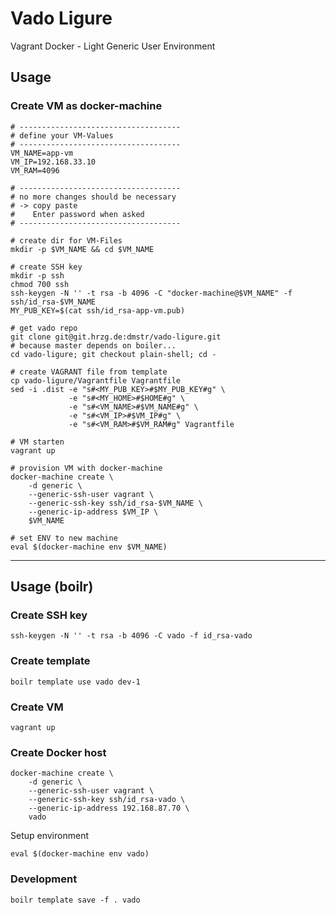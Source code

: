 # Vado Ligure

Vagrant Docker - Light Generic User Environment

## Usage

### Create VM as docker-machine

```
# ------------------------------------
# define your VM-Values
# ------------------------------------
VM_NAME=app-vm
VM_IP=192.168.33.10
VM_RAM=4096

# ------------------------------------
# no more changes should be necessary
# -> copy paste
#    Enter password when asked
# ------------------------------------

# create dir for VM-Files
mkdir -p $VM_NAME && cd $VM_NAME

# create SSH key
mkdir -p ssh
chmod 700 ssh
ssh-keygen -N '' -t rsa -b 4096 -C "docker-machine@$VM_NAME" -f ssh/id_rsa-$VM_NAME
MY_PUB_KEY=$(cat ssh/id_rsa-app-vm.pub)

# get vado repo
git clone git@git.hrzg.de:dmstr/vado-ligure.git
# because master depends on boiler...
cd vado-ligure; git checkout plain-shell; cd -

# create VAGRANT file from template
cp vado-ligure/Vagrantfile Vagrantfile
sed -i .dist -e "s#<MY_PUB_KEY>#$MY_PUB_KEY#g" \
             -e "s#<MY_HOME>#$HOME#g" \
             -e "s#<VM_NAME>#$VM_NAME#g" \
             -e "s#<VM_IP>#$VM_IP#g" \
             -e "s#<VM_RAM>#$VM_RAM#g" Vagrantfile

# VM starten
vagrant up

# provision VM with docker-machine
docker-machine create \
    -d generic \
    --generic-ssh-user vagrant \
    --generic-ssh-key ssh/id_rsa-$VM_NAME \
    --generic-ip-address $VM_IP \
    $VM_NAME

# set ENV to new machine
eval $(docker-machine env $VM_NAME)
```

---

## Usage (boilr)

### Create SSH key

    ssh-keygen -N '' -t rsa -b 4096 -C vado -f id_rsa-vado

### Create template

    boilr template use vado dev-1

### Create VM

    vagrant up
    
### Create Docker host
    
    docker-machine create \
        -d generic \
        --generic-ssh-user vagrant \
        --generic-ssh-key ssh/id_rsa-vado \
        --generic-ip-address 192.168.87.70 \
        vado

Setup environment

    eval $(docker-machine env vado)

### Development

    boilr template save -f . vado
